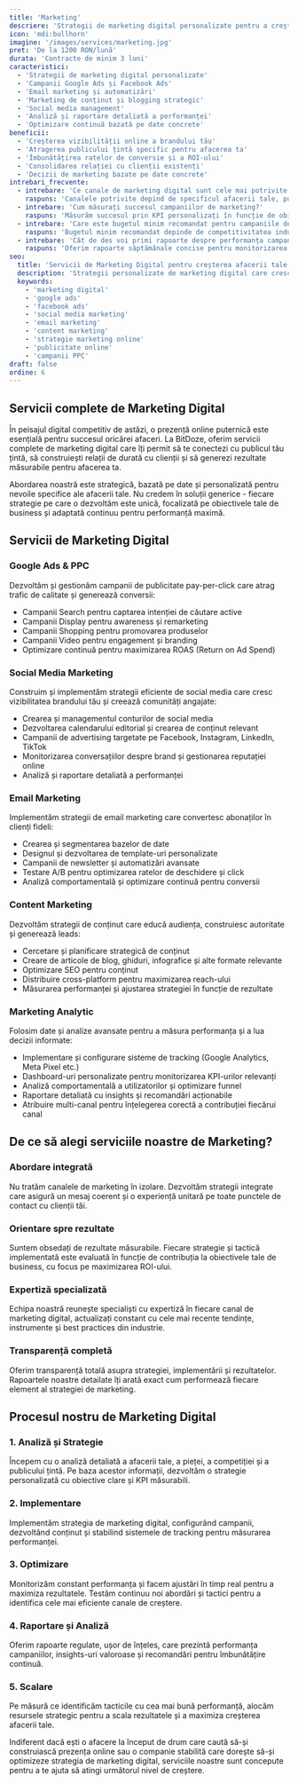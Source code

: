 ```yaml
---
title: 'Marketing'
descriere: 'Strategii de marketing digital personalizate pentru a crește vizibilitatea brandului tău, a atrage clienți noi și a îmbunătăți vânzările.'
icon: 'mdi:bullhorn'
imagine: '/images/services/marketing.jpg'
pret: 'De la 1200 RON/lună'
durata: 'Contracte de minim 3 luni'
caracteristici:
  - 'Strategii de marketing digital personalizate'
  - 'Campanii Google Ads și Facebook Ads'
  - 'Email marketing și automatizări'
  - 'Marketing de conținut și blogging strategic'
  - 'Social media management'
  - 'Analiză și raportare detaliată a performanței'
  - 'Optimizare continuă bazată pe date concrete'
beneficii:
  - 'Creșterea vizibilității online a brandului tău'
  - 'Atragerea publicului țintă specific pentru afacerea ta'
  - 'Îmbunătățirea ratelor de conversie și a ROI-ului'
  - 'Consolidarea relației cu clienții existenți'
  - 'Decizii de marketing bazate pe date concrete'
intrebari_frecvente:
  - intrebare: 'Ce canale de marketing digital sunt cele mai potrivite pentru afacerea mea?'
    raspuns: 'Canalele potrivite depind de specificul afacerii tale, publicul țintă și obiectivele de business. Realizăm o analiză detaliată a acestor factori pentru a determina mix-ul optim de canale (Google Ads, Facebook, Instagram, LinkedIn, Email, Content Marketing etc.) care va aduce cele mai bune rezultate pentru situația ta specifică.'
  - intrebare: 'Cum măsurați succesul campaniilor de marketing?'
    raspuns: 'Măsurăm succesul prin KPI personalizați în funcție de obiectivele tale - de la metrici de awareness (impresii, reach) și engagement (click-uri, interacțiuni), până la conversii concrete (lead-uri, vânzări) și ROI. Folosim instrumente avansate de analytics pentru a urmări întreg parcursul clientului și a atribui corect rezultatele fiecărui canal și campanii.'
  - intrebare: 'Care este bugetul minim recomandat pentru campaniile de marketing digital?'
    raspuns: 'Bugetul minim recomandat depinde de competitivitatea industriei, obiectivele tale și canalele selectate. Pentru a obține rezultate semnificative, recomandăm un buget minim de 1500-2000 RON/lună pentru advertising (separat de costul serviciilor de management). Începem întotdeauna cu teste la scală mică pentru a identifica tactici eficiente înainte de a scala bugetele.'
  - intrebare: 'Cât de des voi primi rapoarte despre performanța campaniilor?'
    raspuns: 'Oferim rapoarte săptămânale concise pentru monitorizarea progresului și rapoarte lunare detaliate cu analize aprofundate, insights și recomandări. În plus, pentru campaniile active, monitorizăm performanța zilnic și facem ajustări în timp real pentru a maximiza rezultatele. Ai acces permanent la dashboard-uri live care îți permit să urmărești performanța în orice moment.'
seo:
  title: 'Servicii de Marketing Digital pentru creșterea afacerii tale | BitDoze'
  description: 'Strategii personalizate de marketing digital care cresc vizibilitatea, atrag clienți noi și maximizează ROI-ul. PPC, social media, email marketing și multe altele.'
  keywords:
    - 'marketing digital'
    - 'google ads'
    - 'facebook ads'
    - 'social media marketing'
    - 'email marketing'
    - 'content marketing'
    - 'strategie marketing online'
    - 'publicitate online'
    - 'campanii PPC'
draft: false
ordine: 6
---
```


## Servicii complete de Marketing Digital

În peisajul digital competitiv de astăzi, o prezență online puternică este esențială pentru succesul oricărei afaceri. La BitDoze, oferim servicii complete de marketing digital care îți permit să te conectezi cu publicul tău țintă, să construiești relații de durată cu clienții și să generezi rezultate măsurabile pentru afacerea ta.

Abordarea noastră este strategică, bazată pe date și personalizată pentru nevoile specifice ale afacerii tale. Nu credem în soluții generice - fiecare strategie pe care o dezvoltăm este unică, focalizată pe obiectivele tale de business și adaptată continuu pentru performanță maximă.

## Servicii de Marketing Digital

### Google Ads & PPC

Dezvoltăm și gestionăm campanii de publicitate pay-per-click care atrag trafic de calitate și generează conversii:

- Campanii Search pentru captarea intenției de căutare active
- Campanii Display pentru awareness și remarketing
- Campanii Shopping pentru promovarea produselor
- Campanii Video pentru engagement și branding
- Optimizare continuă pentru maximizarea ROAS (Return on Ad Spend)

### Social Media Marketing

Construim și implementăm strategii eficiente de social media care cresc vizibilitatea brandului tău și creează comunități angajate:

- Crearea și managementul conturilor de social media
- Dezvoltarea calendarului editorial și crearea de conținut relevant
- Campanii de advertising targetate pe Facebook, Instagram, LinkedIn, TikTok
- Monitorizarea conversațiilor despre brand și gestionarea reputației online
- Analiză și raportare detaliată a performanței

### Email Marketing

Implementăm strategii de email marketing care convertesc abonaților în clienți fideli:

- Crearea și segmentarea bazelor de date
- Designul și dezvoltarea de template-uri personalizate
- Campanii de newsletter și automatizări avansate
- Testare A/B pentru optimizarea ratelor de deschidere și click
- Analiză comportamentală și optimizare continuă pentru conversii

### Content Marketing

Dezvoltăm strategii de conținut care educă audiența, construiesc autoritate și generează leads:

- Cercetare și planificare strategică de conținut
- Creare de articole de blog, ghiduri, infografice și alte formate relevante
- Optimizare SEO pentru conținut
- Distribuire cross-platform pentru maximizarea reach-ului
- Măsurarea performanței și ajustarea strategiei în funcție de rezultate

### Marketing Analytic

Folosim date și analize avansate pentru a măsura performanța și a lua decizii informate:

- Implementare și configurare sisteme de tracking (Google Analytics, Meta Pixel etc.)
- Dashboard-uri personalizate pentru monitorizarea KPI-urilor relevanți
- Analiză comportamentală a utilizatorilor și optimizare funnel
- Raportare detaliată cu insights și recomandări acționabile
- Atribuire multi-canal pentru înțelegerea corectă a contribuției fiecărui canal

## De ce să alegi serviciile noastre de Marketing?

### Abordare integrată

Nu tratăm canalele de marketing în izolare. Dezvoltăm strategii integrate care asigură un mesaj coerent și o experiență unitară pe toate punctele de contact cu clienții tăi.

### Orientare spre rezultate

Suntem obsedați de rezultate măsurabile. Fiecare strategie și tactică implementată este evaluată în funcție de contribuția la obiectivele tale de business, cu focus pe maximizarea ROI-ului.

### Expertiză specializată

Echipa noastră reunește specialiști cu expertiză în fiecare canal de marketing digital, actualizați constant cu cele mai recente tendințe, instrumente și best practices din industrie.

### Transparență completă

Oferim transparență totală asupra strategiei, implementării și rezultatelor. Rapoartele noastre detailate îți arată exact cum performează fiecare element al strategiei de marketing.

## Procesul nostru de Marketing Digital

### 1. Analiză și Strategie

Începem cu o analiză detaliată a afacerii tale, a pieței, a competiției și a publicului țintă. Pe baza acestor informații, dezvoltăm o strategie personalizată cu obiective clare și KPI măsurabili.

### 2. Implementare

Implementăm strategia de marketing digital, configurând campanii, dezvoltând conținut și stabilind sistemele de tracking pentru măsurarea performanței.

### 3. Optimizare

Monitorizăm constant performanța și facem ajustări în timp real pentru a maximiza rezultatele. Testăm continuu noi abordări și tactici pentru a identifica cele mai eficiente canale de creștere.

### 4. Raportare și Analiză

Oferim rapoarte regulate, ușor de înțeles, care prezintă performanța campaniilor, insights-uri valoroase și recomandări pentru îmbunătățire continuă.

### 5. Scalare

Pe măsură ce identificăm tacticile cu cea mai bună performanță, alocăm resursele strategic pentru a scala rezultatele și a maximiza creșterea afacerii tale.

Indiferent dacă ești o afacere la început de drum care caută să-și construiască prezența online sau o companie stabilită care dorește să-și optimizeze strategia de marketing digital, serviciile noastre sunt concepute pentru a te ajuta să atingi următorul nivel de creștere.
